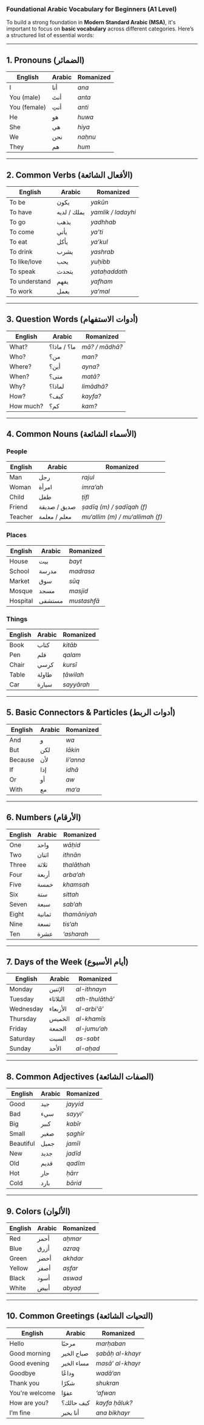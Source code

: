### **Foundational Arabic Vocabulary for Beginners (A1 Level)**  
To build a strong foundation in **Modern Standard Arabic (MSA)**, it's important to focus on **basic vocabulary** across different categories. Here’s a structured list of essential words:  

---

## **1. Pronouns (الضمائر)**
| English | Arabic | Romanized |
|---------|--------|------------|
| I | أنا | *ana* |
| You (male) | أنتَ | *anta* |
| You (female) | أنتِ | *anti* |
| He | هو | *huwa* |
| She | هي | *hiya* |
| We | نحن | *naḥnu* |
| They | هم | *hum* |

---

## **2. Common Verbs (الأفعال الشائعة)**
| English | Arabic | Romanized |
|---------|--------|------------|
| To be | يكون | *yakūn* |
| To have | يملك / لديه | *yamlik / ladayhi* |
| To go | يذهب | *yadhhab* |
| To come | يأتي | *ya’ti* |
| To eat | يأكل | *ya’kul* |
| To drink | يشرب | *yashrab* |
| To like/love | يحب | *yuḥibb* |
| To speak | يتحدث | *yataḥaddath* |
| To understand | يفهم | *yafham* |
| To work | يعمل | *ya‘mal* |

---

## **3. Question Words (أدوات الاستفهام)**
| English | Arabic | Romanized |
|---------|--------|------------|
| What? | ما؟ / ماذا؟ | *mā? / mādhā?* |
| Who? | من؟ | *man?* |
| Where? | أين؟ | *ayna?* |
| When? | متى؟ | *matā?* |
| Why? | لماذا؟ | *limādhā?* |
| How? | كيف؟ | *kayfa?* |
| How much? | كم؟ | *kam?* |

---

## **4. Common Nouns (الأسماء الشائعة)**
### **People**
| English | Arabic | Romanized |
|---------|--------|------------|
| Man | رجل | *rajul* |
| Woman | امرأة | *imra’ah* |
| Child | طفل | *ṭifl* |
| Friend | صديق / صديقة | *ṣadīq (m) / ṣadīqah (f)* |
| Teacher | معلم / معلمة | *mu‘allim (m) / mu‘allimah (f)* |

### **Places**
| English | Arabic | Romanized |
|---------|--------|------------|
| House | بيت | *bayt* |
| School | مدرسة | *madrasa* |
| Market | سوق | *sūq* |
| Mosque | مسجد | *masjid* |
| Hospital | مستشفى | *mustashfā* |

### **Things**
| English | Arabic | Romanized |
|---------|--------|------------|
| Book | كتاب | *kitāb* |
| Pen | قلم | *qalam* |
| Chair | كرسي | *kursī* |
| Table | طاولة | *ṭāwilah* |
| Car | سيارة | *sayyārah* |

---

## **5. Basic Connectors & Particles (أدوات الربط)**
| English | Arabic | Romanized |
|---------|--------|------------|
| And | و | *wa* |
| But | لكن | *lākin* |
| Because | لأن | *li’anna* |
| If | إذا | *idhā* |
| Or | أو | *aw* |
| With | مع | *ma‘a* |

---

## **6. Numbers (الأرقام)**
| English | Arabic | Romanized |
|---------|--------|------------|
| One | واحد | *wāḥid* |
| Two | اثنان | *ithnān* |
| Three | ثلاثة | *thalāthah* |
| Four | أربعة | *arba‘ah* |
| Five | خمسة | *khamsah* |
| Six | ستة | *sittah* |
| Seven | سبعة | *sab‘ah* |
| Eight | ثمانية | *thamāniyah* |
| Nine | تسعة | *tis‘ah* |
| Ten | عشرة | *‘asharah* |

---

## **7. Days of the Week (أيام الأسبوع)**
| English | Arabic | Romanized |
|---------|--------|------------|
| Monday | الإثنين | *al-ithnayn* |
| Tuesday | الثلاثاء | *ath-thulāthā’* |
| Wednesday | الأربعاء | *al-arbi‘ā’* |
| Thursday | الخميس | *al-khamīs* |
| Friday | الجمعة | *al-jumu‘ah* |
| Saturday | السبت | *as-sabt* |
| Sunday | الأحد | *al-aḥad* |

---

## **8. Common Adjectives (الصفات الشائعة)**
| English | Arabic | Romanized |
|---------|--------|------------|
| Good | جيد | *jayyid* |
| Bad | سيء | *sayyi’* |
| Big | كبير | *kabīr* |
| Small | صغير | *ṣaghīr* |
| Beautiful | جميل | *jamīl* |
| New | جديد | *jadīd* |
| Old | قديم | *qadīm* |
| Hot | حار | *ḥārr* |
| Cold | بارد | *bārid* |

---

## **9. Colors (الألوان)**
| English | Arabic | Romanized |
|---------|--------|------------|
| Red | أحمر | *aḥmar* |
| Blue | أزرق | *azraq* |
| Green | أخضر | *akhdar* |
| Yellow | أصفر | *aṣfar* |
| Black | أسود | *aswad* |
| White | أبيض | *abyaḍ* |

---

## **10. Common Greetings (التحيات الشائعة)**
| English | Arabic | Romanized |
|---------|--------|------------|
| Hello | مرحبًا | *marḥaban* |
| Good morning | صباح الخير | *ṣabāḥ al-khayr* |
| Good evening | مساء الخير | *masā’ al-khayr* |
| Goodbye | وداعًا | *wadā‘an* |
| Thank you | شكرًا | *shukran* |
| You're welcome | عفوًا | *‘afwan* |
| How are you? | كيف حالك؟ | *kayfa ḥāluk?* |
| I’m fine | أنا بخير | *ana bikhayr* |

